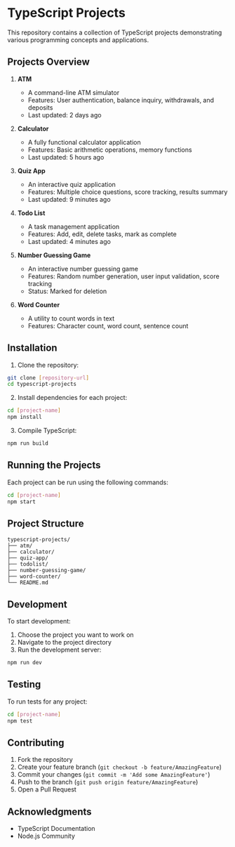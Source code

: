 # TypeScript Projects 

This repository contains a collection of TypeScript projects demonstrating various programming concepts and applications.

## Projects Overview

1. **ATM**
   - A command-line ATM simulator
   - Features: User authentication, balance inquiry, withdrawals, and deposits
   - Last updated: 2 days ago

2. **Calculator**
   - A fully functional calculator application
   - Features: Basic arithmetic operations, memory functions
   - Last updated: 5 hours ago

3. **Quiz App**
   - An interactive quiz application
   - Features: Multiple choice questions, score tracking, results summary
   - Last updated: 9 minutes ago

4. **Todo List**
   - A task management application
   - Features: Add, edit, delete tasks, mark as complete
   - Last updated: 4 minutes ago

5. **Number Guessing Game**
   - An interactive number guessing game
   - Features: Random number generation, user input validation, score tracking
   - Status: Marked for deletion

6. **Word Counter**
   - A utility to count words in text
   - Features: Character count, word count, sentence count



## Installation

1. Clone the repository:
```bash
git clone [repository-url]
cd typescript-projects
```

2. Install dependencies for each project:
```bash
cd [project-name]
npm install
```

3. Compile TypeScript:
```bash
npm run build
```

## Running the Projects

Each project can be run using the following commands:

```bash
cd [project-name]
npm start
```

## Project Structure

```
typescript-projects/
├── atm/
├── calculator/
├── quiz-app/
├── todolist/
├── number-guessing-game/
├── word-counter/
└── README.md
```

## Development

To start development:

1. Choose the project you want to work on
2. Navigate to the project directory
3. Run the development server:
```bash
npm run dev
```

## Testing

To run tests for any project:

```bash
cd [project-name]
npm test
```

## Contributing

1. Fork the repository
2. Create your feature branch (`git checkout -b feature/AmazingFeature`)
3. Commit your changes (`git commit -m 'Add some AmazingFeature'`)
4. Push to the branch (`git push origin feature/AmazingFeature`)
5. Open a Pull Request



## Acknowledgments

* TypeScript Documentation
* Node.js Community
